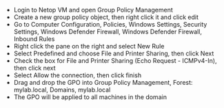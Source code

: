 - Login to Netop VM and open Group Policy Management
- Create a new group policy object, then right click it and click edit
- Go to Computer Configuration, Policies, Windows Settings, Security Settings, Windows Defender Firewall, Windows Defender Firewall, Inbound Rules
- Right click the pane on the right and select New Rule
- Select Predefined and choose File and Printer Sharing, then click Next
- Check the box for File and Printer Sharing (Echo Request - ICMPv4-In), then click next
- Select Allow the connection, then click finish
- Drag and drop the GPO into Group Policy Management, Forest: mylab.local, Domains, mylab.local
- The GPO will be applied to all machines in the domain
